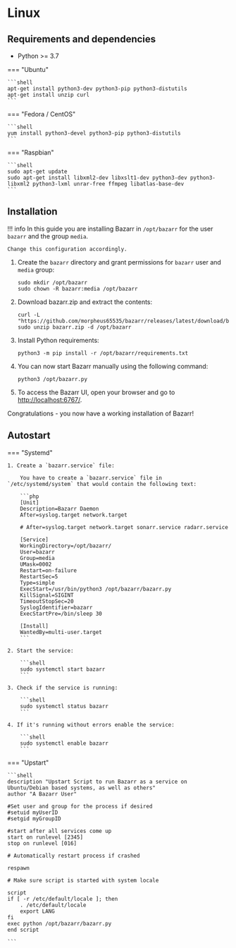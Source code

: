# Linux

## Requirements and dependencies

- Python >= 3.7

=== "Ubuntu"

    ```shell
    apt-get install python3-dev python3-pip python3-distutils
    apt-get install unzip curl
    ```

=== "Fedora / CentOS"

    ```shell
    yum install python3-devel python3-pip python3-distutils
    ```

=== "Raspbian"

    ```shell
    sudo apt-get update
    sudo apt-get install libxml2-dev libxslt1-dev python3-dev python3-libxml2 python3-lxml unrar-free ffmpeg libatlas-base-dev
    ```

## Installation

!!! info
In this guide you are installing Bazarr in `/opt/bazarr` for the user `bazarr` and the group `media`.

    Change this configuration accordingly.

1. Create the `bazarr` directory and grant permissions for `bazarr` user and `media` group:

   ```shell
   sudo mkdir /opt/bazarr
   sudo chown -R bazarr:media /opt/bazarr
   ```

1. Download bazarr.zip and extract the contents:

   ```shell
   curl -L "https://github.com/morpheus65535/bazarr/releases/latest/download/bazarr.zip"
   sudo unzip bazarr.zip -d /opt/bazarr

   ```

1. Install Python requirements:

   ```shell
   python3 -m pip install -r /opt/bazarr/requirements.txt
   ```

1. You can now start Bazarr manually using the following command:

   ```shell
   python3 /opt/bazarr.py
   ```

1. To access the Bazarr UI, open your browser and go to [http://localhost:6767/](http://localhost:6767/).

Congratulations - you now have a working installation of Bazarr!

## Autostart

=== "Systemd"

    1. Create a `bazarr.service` file:

        You have to create a `bazarr.service` file in `/etc/systemd/system` that would contain the following text:

        ```php
        [Unit]
        Description=Bazarr Daemon
        After=syslog.target network.target

        # After=syslog.target network.target sonarr.service radarr.service

        [Service]
        WorkingDirectory=/opt/bazarr/
        User=bazarr
        Group=media
        UMask=0002
        Restart=on-failure
        RestartSec=5
        Type=simple
        ExecStart=/usr/bin/python3 /opt/bazarr/bazarr.py
        KillSignal=SIGINT
        TimeoutStopSec=20
        SyslogIdentifier=bazarr
        ExecStartPre=/bin/sleep 30

        [Install]
        WantedBy=multi-user.target
        ```

    2. Start the service:

        ```shell
        sudo systemctl start bazarr
        ```

    3. Check if the service is running:

        ```shell
        sudo systemctl status bazarr
        ```

    4. If it's running without errors enable the service:

        ```shell
        sudo systemctl enable bazarr
        ```

=== "Upstart"

    ```shell
    description "Upstart Script to run Bazarr as a service on Ubuntu/Debian based systems, as well as others"
    author "A Bazarr User"

    #Set user and group for the process if desired
    #setuid myUserID
    #setgid myGroupID

    #start after all services come up
    start on runlevel [2345]
    stop on runlevel [016]

    # Automatically restart process if crashed

    respawn

    # Make sure script is started with system locale

    script
    if [ -r /etc/default/locale ]; then
        . /etc/default/locale
        export LANG
    fi
    exec python /opt/bazarr/bazarr.py
    end script

    ```
